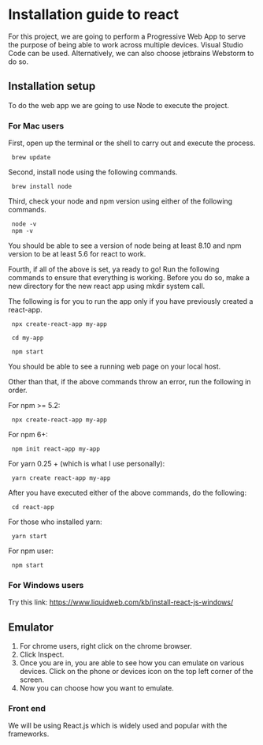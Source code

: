 # Installation guide to react

For this project, we are going to perform a Progressive Web App to serve the purpose of being able to work across multiple devices. Visual Studio Code can be used. Alternatively, we can also choose jetbrains Webstorm to do so. 

## Installation setup 
To do the web app we are going to use Node to execute the project.

 ### For Mac users
 First, open up the terminal or the shell to carry out and execute the process. 
 
     brew update

 Second, install node using the following commands.
 
     brew install node 
     
 Third, check your node and npm version using either of the following commands.
 
     node -v
     npm -v
     
 You should be able to see a version of node being at least 8.10 and npm version to be at least 5.6 for react to work.
     
 Fourth, if all of the above is set, ya ready to go! Run the following commands to ensure that everything is working. Before you do so, make a new directory for the new react app using mkdir system call.
 
 The following is for you to run the app only if you have previously created a react-app.
 
     npx create-react-app my-app
     
     cd my-app 
     
     npm start 
 You should be able to see a running web page on your local host.
 
 Other than that, if the above commands throw an error, run the following in order.
 
 For npm >= 5.2:
 
     npx create-react-app my-app
     
 For npm 6+:
 
     npm init react-app my-app

 For yarn 0.25 + (which is what I use personally):
     
     yarn create react-app my-app

 After you have executed either of the above commands, do the following:
     
     cd react-app
     
 For those who installed yarn:
 
     yarn start
 
 For npm user:
 
     npm start
 
 
 ### For Windows users
 Try this link:
 https://www.liquidweb.com/kb/install-react-js-windows/

## Emulator 
1. For chrome users, right click on the chrome browser.
2. Click Inspect.
3. Once you are in, you are able to see how you can emulate on various devices. Click on the phone or devices icon on the top left corner of the screen.
4. Now you can choose how you want to emulate.

### Front end 
We will be using React.js which is widely used and popular with the frameworks.
